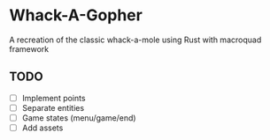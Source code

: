 # Whack-A-Gopher
A recreation of the classic whack-a-mole using Rust with macroquad framework   
## TODO
- [ ] Implement points
- [ ] Separate entities
- [ ] Game states (menu/game/end)
- [ ] Add assets